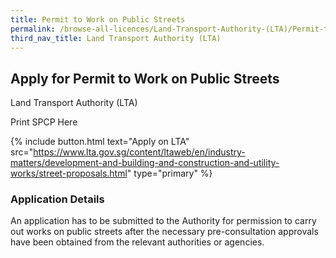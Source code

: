 ```yaml
---
title: Permit to Work on Public Streets
permalink: /browse-all-licences/Land-Transport-Authority-(LTA)/Permit-to-Work-on-Public-Streets
third_nav_title: Land Transport Authority (LTA)
---
```


## Apply for Permit to Work on Public Streets

Land Transport Authority (LTA)

Print SPCP Here


{% include button.html text="Apply on LTA" src="https://www.lta.gov.sg/content/ltaweb/en/industry-matters/development-and-building-and-construction-and-utility-works/street-proposals.html" type="primary" %}

### Application Details

<p>An application has to be submitted to the Authority for permission to carry out works on public streets after the necessary pre-consultation approvals have been obtained from the relevant authorities or agencies.</p>


